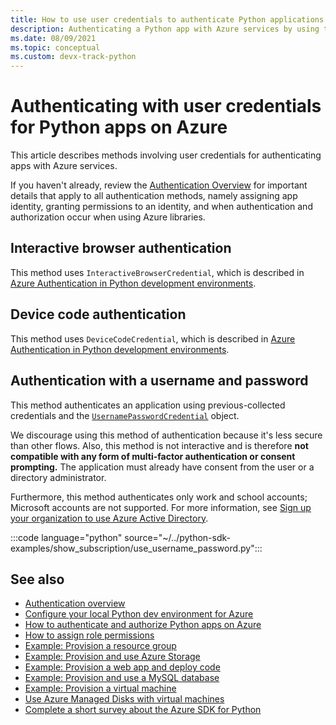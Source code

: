 ```yaml
---
title: How to use user credentials to authenticate Python applications with Azure services 
description: Authenticating a Python app with Azure services by using the Azure libraries and user credentials
ms.date: 08/09/2021
ms.topic: conceptual
ms.custom: devx-track-python
---
```


# Authenticating with user credentials for Python apps on Azure

This article describes methods involving user credentials for authenticating apps with Azure services.

If you haven't already, review the [Authentication Overview](azure-sdk-authenticate.md#how-to-assign-an-app-identity) for important details that apply to all authentication methods, namely assigning app identity, granting permissions to an identity, and when authentication and authorization occur when using Azure libraries.

## Interactive browser authentication

This method uses `InteractiveBrowserCredential`, which is described in [Azure Authentication in Python development environments](azure-sdk-authenticate-development-environments.md#interactive-browser-authentication).

## Device code authentication

This method uses `DeviceCodeCredential`, which is described in [Azure Authentication in Python development environments](azure-sdk-authenticate-development-environments.md#device-code-authentication).

## Authentication with a username and password

This method authenticates an application using previous-collected credentials and the [`UsernamePasswordCredential`](/python/api/azure-identity/azure.identity.usernamepasswordcredential) object.

We discourage using this method of authentication because it's less secure than other flows. Also, this method is not interactive and is therefore **not compatible with any form of multi-factor authentication or consent prompting.** The application must already have consent from the user or a directory administrator.

Furthermore, this method authenticates only work and school accounts; Microsoft accounts are not supported. For more information, see [Sign up your organization to use Azure Active Directory](/azure/active-directory/fundamentals/sign-up-organization).

:::code language="python" source="~/../python-sdk-examples/show_subscription/use_username_password.py":::

## See also

- [Authentication overview](azure-sdk-authenticate.md)
- [Configure your local Python dev environment for Azure](configure-local-development-environment.md)
- [How to authenticate and authorize Python apps on Azure](azure-sdk-authenticate.md)
- [How to assign role permissions](/azure/role-based-access-control/role-assignments-steps)
- [Example: Provision a resource group](azure-sdk-example-resource-group.md)
- [Example: Provision and use Azure Storage](azure-sdk-example-storage.md)
- [Example: Provision a web app and deploy code](azure-sdk-example-web-app.md)
- [Example: Provision and use a MySQL database](azure-sdk-example-database.md)
- [Example: Provision a virtual machine](azure-sdk-example-virtual-machines.md)
- [Use Azure Managed Disks with virtual machines](azure-sdk-samples-managed-disks.md)
- [Complete a short survey about the Azure SDK for Python](https://microsoft.qualtrics.com/jfe/form/SV_bNFX0HECjzPWMiG?Q_CHL=docs)
